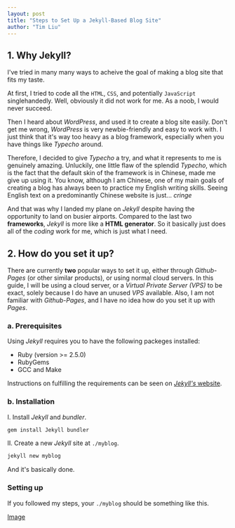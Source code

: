 ```yaml
---
layout: post
title: "Steps to Set Up a Jekyll-Based Blog Site"
author: "Tim Liu"
---
```


## 1. Why Jekyll?

I've tried in many many ways to acheive the goal of making a blog site that fits my taste.

At first, I tried to code all the `HTML`, `CSS`, and potentially `JavaScript` singlehandedly.
Well, obviously it did not work for me. As a noob, I would never succeed.

Then I heard about *WordPress*, and used it to create a blog site easily.
Don't get me wrong, *WordPress* is very newbie-friendly and easy to work with.
I just think that it's way too heavy as a blog framework, especially when you have things like *Typecho* around.

Therefore, I decided to give *Typecho* a try, and what it represents to me is genuinely amazing.
Unluckily, one little flaw of the splendid *Typecho*, which is the fact that the default skin of the framework is in Chinese, made me give up using it.
You know, although I am Chinese, one of my main goals of creating a blog has always been to practice my English writing skills.
Seeing English text on a predominantly Chinese website is just... *cringe*

And that was why I landed my plane on *Jekyll* despite having the opportunity to land on busier airports.
Compared to the last two **frameworks**, *Jekyll* is more like a **HTML generator**.
So it basically just does all of the *coding* work for me, which is just what I need.

## 2. How do you set it up?

There are currently **two** popular ways to set it up, either through *Github-Pages* (or other similar products), or using normal cloud servers.
In this guide, I will be using a cloud server, or a *Virtual Private Server (VPS)* to be exact,
solely because I do have an unused *VPS* available.
Also, I am not familiar with *Github-Pages*, and I have no idea how do you set it up with *Pages*.

### a. Prerequisites

Using *Jekyll* requires you to have the following packeges installed:

- Ruby (version >= 2.5.0)
- RubyGems
- GCC and Make

Instructions on fulfilling the requirements can be seen on [*Jekyll's* website](https://jekyllrb.com/docs/installation/#requirements).

### b. Installation

I. Install *Jekyll* and *bundler*.
```bash
gem install Jekyll bundler
```

II. Create a new *Jekyll* site at `./myblog`.
```bash
jekyll new myblog
```
And it's basically done.

### Setting up

If you followed my steps, your `./myblog` should be something like this.

[Image](/assets/after_install.png)
